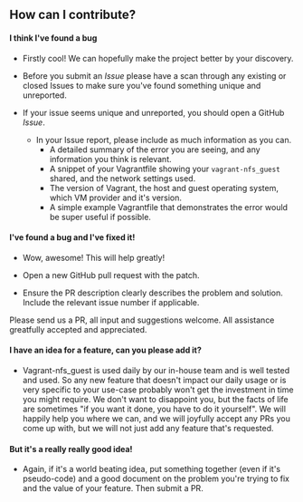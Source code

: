 ## How can I contribute?

#### I think I've found a bug

* Firstly cool! We can hopefully make the project better by your discovery.

* Before you submit an _Issue_ please have a scan through any existing or closed Issues to make sure you've found something unique and unreported.
  
* If your issue seems unique and unreported, you should open a GitHub _Issue_.

    * In your Issue report, please include as much information as you can.
        * A detailed summary of the error you are seeing, and any information you think is relevant.
        * A snippet of your Vagrantfile showing your `vagrant-nfs_guest` shared, and the network settings used.
        * The version of Vagrant, the host and guest operating system, which VM provider and it's version.
        * A simple example Vagrantfile that demonstrates the error would be super useful if possible.
        
#### I've found a bug and I've fixed it!

* Wow, awesome! This will help greatly!

* Open a new GitHub pull request with the patch.

* Ensure the PR description clearly describes the problem and solution. Include the relevant issue number if applicable.

Please send us a PR, all input and suggestions welcome. All assistance greatfully accepted and appreciated.

#### I have an idea for a feature, can you please add it?

* Vagrant-nfs_guest is used daily by our in-house team and is well tested and used. So any new feature that doesn't impact our daily usage or is very specific to your use-case probably won't get the investment in time you might require. We don't want to disappoint you, but the facts of life are sometimes "if you want it done, you have to do it yourself". We will happily help you where we can, and we will joyfully accept any PRs you come up with, but we will not just add any feature that's requested.

#### But it's a really really good idea!

* Again, if it's a world beating idea, put something together (even if it's pseudo-code) and a good document on the problem you're trying to fix and the value of your feature. Then submit a PR.
